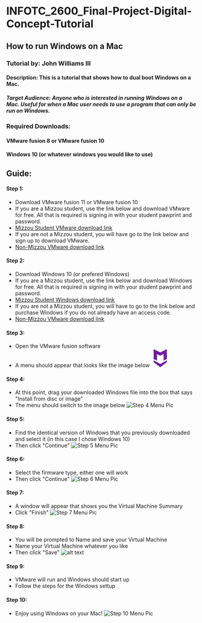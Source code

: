 INFOTC_2600_Final-Project-Digital-Concept-Tutorial
=========
## How to run Windows on a Mac
### Tutorial by: John Williams III
#### Description: This is a tutorial that shows how to dual boot Windows on a Mac. 
##### Target Audience: Anyone who is interested in running Windows on a Mac. Useful for when a Mac user needs to use a program that can only be run on Windows.

### Required Downloads:
#### VMware fusion 8 or VMware fusion 10
#### Windows 10 (or whatever windows you would like to use)

## Guide:
#### Step 1: 
* Download VMware fusion 11 or VMware fusion 10
* If you are a Mizzou student, use the link below and download VMware for free. All that is required is signing in with your student pawprint and password. 
* [Mizzou Student VMware download link](https://e5.onthehub.com/WebStore/ProductsByMajorVersionList.aspx?cmi_mnuMain_child=d716efd1-824f-e511-940f-b8ca3a5db7a1&cmi_mnuMain=8665520c-75f8-e611-9426-b8ca3a5db7a1&ws=e9adeca3-0c29-de11-a497-0030485a8df0&vsro=8)
* If you are not a Mizzou student, you will have go to the link below and sign up to download VMware.
* [Non-Mizzou VMware download link](https://my.vmware.com/web/vmware/info/slug/desktop_end_user_computing/vmware_fusion/10_0)

#### Step 2: 
* Download Windows 10 (or prefered Windows)
* If you are a Mizzou student, use the link below and download Windows for free. All that is required is signing in with your student pawprint and password. 
* [Mizzou Student Windows download link](https://e5.onthehub.com/WebStore/ProductsByMajorVersionList.aspx?cmi_mnuMain_child=112a5706-3bdb-e111-9c76-f04da23fc522&cmi_mnuMain=8665520c-75f8-e611-9426-b8ca3a5db7a1&ws=e9adeca3-0c29-de11-a497-0030485a8df0&vsro=8)
* If you are not a Mizzou student, you will have to go to the link below and purchase Windows if you do not already have an access code.
* [Non-Mizzou VMware download link](https://www.microsoft.com/en-us/software-download/windows10ISO)

#### Step 3: 
* Open the VMware fusion software
* A menu should appear that looks like the image below
![Step 3 Menu Pic](https://github.com/adam-p/markdown-here/raw/master/src/common/images/icon48.png "Logo Title Text 1")

#### Step 4:
* At this point, drag your downloaded Windows file into the box that says "Install from disc or image"
* The menu should switch to the image below
![Step 4 Menu Pic]()

#### Step 5:
* Find the identical version of Windows that you previously downloaded and select it (in this case I chose Windows 10)
* Then click "Continue"
![Step 5 Menu Pic]()

#### Step 6:
* Select the firmware type, either one will work
* Then click "Continue"
![Step 6 Menu Pic]()

#### Step 7:
* A window will appear that shows you the Virtual Machine Summary
* Click "Finish"
![Step 7 Menu Pic]()

#### Step 8:
* You will be prompted to Name and save your Virtual Machine
* Name your Virtual Machine whatever you like
* Then click "Save"
![alt text][Step 8 Menu Pic]

[Step 8 Menu Pic]: https://github.com/jwmx9/INFOTC_2600_Final-Project-Digital-Concept-Tutorial/DigitalConceptTutorial_Pics/Step8Menu.png "Step 8 Menu Pic"

#### Step 9:
* VMware will run and Windows should start up
* Follow the steps for the Windows settup

#### Step 10: 
* Enjoy using Windows on your Mac!
![Step 10 Menu Pic]()
